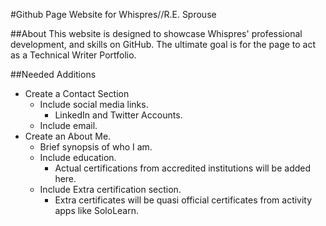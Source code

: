 #Github Page Website for Whispres//R.E. Sprouse

##About
This website is designed to showcase Whispres' professional development, and skills on GitHub. The ultimate goal is for the page to act as a Technical Writer Portfolio.

##Needed Additions
* Create a Contact Section
  * Include social media links.
    * LinkedIn and Twitter Accounts.
  * Include email.
* Create an About Me.
  * Brief synopsis of who I am.
  * Include education.
    * Actual certifications from accredited institutions will be added here.
  * Include Extra certification section.
    * Extra certificates will be quasi official certificates from activity apps like SoloLearn.
